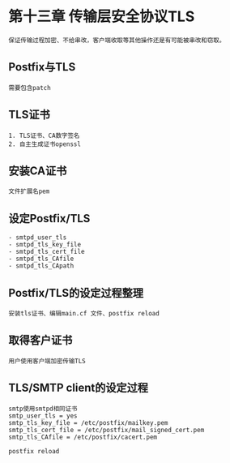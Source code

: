 # 第十三章 传输层安全协议TLS
    保证传输过程加密、不给串改，客户端收取等其他操作还是有可能被串改和窃取。
## Postfix与TLS
    需要包含patch

## TLS证书
    1. TLS证书、CA数字签名
    2. 自主生成证书openssl

## 安装CA证书
    文件扩展名pem

## 设定Postfix/TLS
    - smtpd_user_tls
    - smtpd_tls_key_file
    - smtpd_tls_cert_file
    - smtpd_tls_CAfile
    - smtpd_tls_CApath

## Postfix/TLS的设定过程整理
    安装tls证书、编辑main.cf 文件、postfix reload

## 取得客户证书
    用户使用客户端加密传输TLS

## TLS/SMTP client的设定过程
    smtp使用smtpd相同证书
    smtp_user_tls = yes
    smtp_tls_key_file = /etc/postfix/mailkey.pem
    smtp_tls_cert_file = /etc/postfix/mail_signed_cert.pem
    smtp_tls_CAfile = /etc/postfix/cacert.pem

    postfix reload
